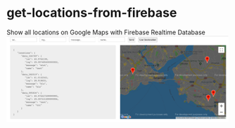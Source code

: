 # get-locations-from-firebase
Show all locations on Google Maps with Firebase Realtime Database
![app-image](https://github.com/Plakumat/get-locations-from-firebase/blob/master/ss.png)
